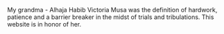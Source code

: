 My grandma - Alhaja Habib Victoria Musa was the definition of hardwork, patience and a barrier breaker in the midst of trials and tribulations. This website is in honor of her.
